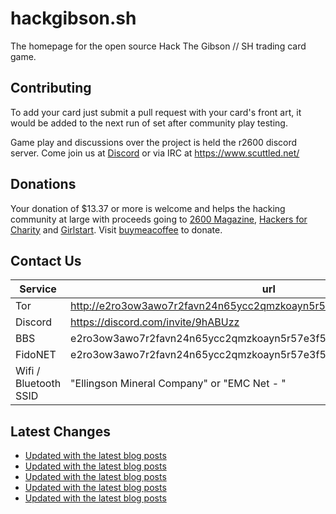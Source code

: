 # hackgibson.sh
The homepage for the open source Hack The Gibson // SH trading card game.


## Contributing

To add your card just submit a pull request with your card's front art, it would be added to the next run of set after community play testing.

Game play and discussions over the project is held the r2600 discord server. Come join us at [Discord](https://discord.com/invite/9hABUzz) or via IRC at https://www.scuttled.net/


## Donations

Your donation of $13.37 or more is welcome and helps the hacking community at large with proceeds going to [2600 Magazine](https://2600.com/), [Hackers for Charity](https://hackersforcharity.org) and [Girlstart](https://girlstart.org).  Visit [buymeacoffee](https://www.buymeacoffee.com/hackgibson.sh) to donate.


## Contact Us

Service | url
-|-
Tor | http://e2ro3ow3awo7r2favn24n65ycc2qmzkoayn5r57e3f56nvjwdcgg32ad.onion
Discord | https://discord.com/invite/9hABUzz
BBS | e2ro3ow3awo7r2favn24n65ycc2qmzkoayn5r57e3f56nvjwdcgg32ad.onion:23
FidoNET | e2ro3ow3awo7r2favn24n65ycc2qmzkoayn5r57e3f56nvjwdcgg32ad.onion:24554
Wifi / Bluetooth SSID | "Ellingson Mineral Company" or "EMC Net - <fidonet address>"

## Latest Changes
<!-- BLOG-POST-LIST:START -->
- [Updated with the latest blog posts](https://github.com/DFW2600/hackgibson.sh/commit/b9f0fa1ec588f93e23bed7eb9c5f413b51cc4c04)
- [Updated with the latest blog posts](https://github.com/DFW2600/hackgibson.sh/commit/4205edb40a21c8680033dbcc4453c57b26d2bf28)
- [Updated with the latest blog posts](https://github.com/DFW2600/hackgibson.sh/commit/68bdb3ce44ed23d0cf9fb714d5917d3a3c394a6e)
- [Updated with the latest blog posts](https://github.com/DFW2600/hackgibson.sh/commit/3a95c44aee2efc72be02c07e1ff38fb2fedf19cf)
- [Updated with the latest blog posts](https://github.com/DFW2600/hackgibson.sh/commit/95f832ca5100a437a01162f01196e7023b99a192)
<!-- BLOG-POST-LIST:END -->
